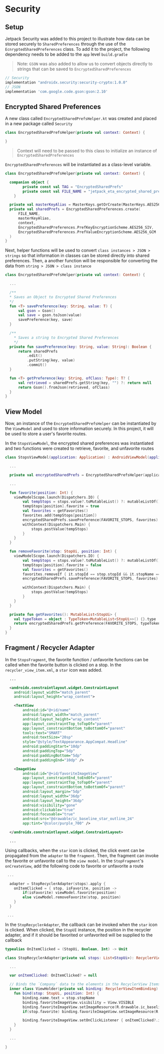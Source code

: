 # Security
## Setup
Jetpack Security was added to this project to illustrate how data can be stored securely to `SharedPreferences` through the use of the `EcnryptedSharedPreferences` class. To add it to the project, the following dependency needs to be added to the `app` level `build.gradle`
> Note: `GSON` was also added to allow us to convert objects directly to strings that can be saved to `EncryptedSharedPreferences`
```gradle
// Security
implementation "androidx.security:security-crypto:1.0.0"
// JSON
implementation 'com.google.code.gson:gson:2.10'
```

## Encrypted Shared Preferences
A new class called `EncryptedSharedPrefsHelper.kt` was created and placed in a new package called `Security`
```kotlin
class EncryptedSharedPrefsHelper(private val context: Context) {

}
```
> Context will need to be passed to this class to initialize an instance of `EncryptedSharedPreferences`

`EncryptedSharedPreferences` will be instantiated as a class-level variable.
```kotlin
class EncryptedSharedPrefsHelper(private val context: Context) {

  companion object {
        private const val TAG = "EncryptedSharedPrefs"
        private const val FILE_NAME = "jetpack_eta_encrypted_shared_prefs"
    }

  private val masterKeyAlias = MasterKeys.getOrCreate(MasterKeys.AES256_GCM_SPEC)
  private val sharedPrefs = EncryptedSharedPreferences.create(
      FILE_NAME,
      masterKeyAlias,
      context,
      EncryptedSharedPreferences.PrefKeyEncryptionScheme.AES256_SIV,
      EncryptedSharedPreferences.PrefValueEncryptionScheme.AES256_GCM
  )
}
```

Next, helper functions will be used to convert `class instances > JSON > strings` so that information in classes can be stored directly into shared preferences. Then, a another function will be responsible for converting the data from `string > JSON > class instance`
```kotlin
class EncryptedSharedPrefsHelper(private val context: Context) {

  ...

  /**
  * Saves an Object to Encrypted Shared Preferences
  */
  fun <T> savePreference(key: String, value: T) {
      val gson = Gson()
      val save = gson.toJson(value)
      savePreference(key, save)
  }

  /**
    * Saves a string to Encrypted Shared Preferences
    */
  private fun savePreference(key: String, value: String): Boolean {
      return sharedPrefs
          .edit()
          .putString(key, value)
          .commit()
  }

  fun <T> getPreference(key: String, ofClass: Type): T? {
      val retrieved = sharedPrefs.getString(key, "") ?: return null
      return Gson().fromJson(retrieved, ofClass)
  }
}
```

## View Model
Now, an instance of the `EncryptedSharedPrefsHelper` can be instantiated by the `ViewModel` and used to store information securely. In this project, it will be used to store a user's favorite routes.

In the `StopsViewModel`, the encrypted shared preferences was instantiated and two functions were created to retrieve, favorite, and unfavorite routes
```kotlin
class StopsViewModel(application: Application) : AndroidViewModel(application) {

  ...

  private val encryptedSharedPrefs = EncryptedSharedPrefsHelper(application.applicationContext)

  ...

  fun favorite(position: Int) {
    viewModelScope.launch(Dispatchers.IO) {
        val tempStops = stops.value?.toMutableList() ?: mutableListOf()
        tempStops[position].favorite = true
        val favorites = getFavorites()
        favorites.add(tempStops[position])
        encryptedSharedPrefs.savePreference(FAVORITE_STOPS, favorites)
        withContext(Dispatchers.Main) {
            stops.postValue(tempStops)
        }
    }
  }

  fun removeFavorite(stop: StopUi, position: Int) {
    viewModelScope.launch(Dispatchers.IO) {
        val tempStops = stops.value?.toMutableList() ?: mutableListOf()
        tempStops[position].favorite = false
        val favorites = getFavorites()
        favorites.removeIf { it.stopId == stop.stopId && it.stopName == stop.stopName }
        encryptedSharedPrefs.savePreference(FAVORITE_STOPS, favorites)

        withContext(Dispatchers.Main) {
            stops.postValue(tempStops)
        }
    }
  }

  private fun getFavorites(): MutableList<StopUi> {
    val typeToken = object : TypeToken<MutableList<StopUi>>() {}.type
    return encryptedSharedPrefs.getPreference(FAVORITE_STOPS, typeToken) ?: mutableListOf()
  }
}
```

## Fragment / Recycler Adapter
In the `StopsFragment`, the favorite function / unfavorite functions can be called when the favorite button is clicked on a stop. In the `recycler_view_item.xml`, a `star` icon was added.
```xml
  ...

  <androidx.constraintlayout.widget.ConstraintLayout
    android:layout_width="match_parent"
    android:layout_height="wrap_content">

    <TextView
        android:id="@+id/name"
        android:layout_width="match_parent"
        android:layout_height="wrap_content"
        app:layout_constraintTop_toTopOf="parent"
        app:layout_constraintBottom_toBottomOf="parent"
        tools:text="SMART"
        android:textSize="20sp"
        style="@style/TextAppearance.AppCompat.Headline"
        android:paddingStart="10dp"
        android:paddingTop="5dp"
        android:paddingBottom="5dp"
        android:paddingEnd="10dp" />

    <ImageView
        android:id="@+id/favoriteImageView"
        app:layout_constraintEnd_toEndOf="parent"
        app:layout_constraintTop_toTopOf="parent"
        app:layout_constraintBottom_toBottomOf="parent"
        android:layout_margin="5dp"
        android:layout_width="36dp"
        android:layout_height="36dp"
        android:visibility="gone"
        android:clickable="true"
        android:focusable="true"
        android:src="@drawable/ic_baseline_star_outline_24"
        app:tint="@color/purple_700" />

  </androidx.constraintlayout.widget.ConstraintLayout>

  ...

```

Using callbacks, when the `star` icon is clicked, the click event can be propagated from the `adapter` to the `fragment`. Then, the fragment can invoke the favorite or unfavorite call to the `view model`. In the `StopFragment`'s `onCreateView`, add the following code to favorite or unfavorite a route
```kotlin
 ...

  adapter = StopRecyclerAdapter(stops).apply {
    onItemClicked = { stop, isFavorite, position ->
        if(isFavorite) viewModel.favorite(position)
        else viewModel.removeFavorite(stop, position)
    }
  }

 ...
```

In the `StopRecyclerAdapter`, the callback can be invoked when the `star` icon is clicked. When clicked, the `StopUI` instance, the position in the recycler adapter, and if it should be favorited or unfavorited will be supplied to the callback
```kotlin
typealias OnItemClicked = (StopUi, Boolean, Int) -> Unit

class StopRecyclerAdapter(private val stops: List<StopUi>): RecyclerView.Adapter<StopRecyclerAdapter.ViewHolder>() {

  ...

  var onItemClicked: OnItemClicked? = null

  // Binds the `Company` data to the elements in the RecyclerView Items
  inner class ViewHolder(private val binding: RecyclerViewItemBinding): RecyclerView.ViewHolder(binding.root) {
    fun bind(stop: StopUi, position: Int) {
        binding.name.text = stop.stopName
        binding.favoriteImageView.visibility = View.VISIBLE
        binding.favoriteImageView.setImageResource(R.drawable.ic_baseline_star_outline_24)
        if(stop.favorite) binding.favoriteImageView.setImageResource(R.drawable.ic_baseline_star_24)

        binding.favoriteImageView.setOnClickListener { onItemClicked?.invoke(stop, !stop.favorite, position) }
    }
  }

  ...

}

```